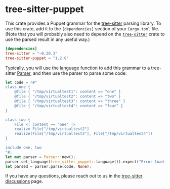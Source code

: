 # tree-sitter-puppet

This crate provides a Puppet grammar for the [tree-sitter][] parsing library. To
use this crate, add it to the `[dependencies]` section of your `Cargo.toml`
file. (Note that you will probably also need to depend on the
[`tree-sitter`][tree-sitter crate] crate to use the parsed result in any useful
way.)

```toml
[dependencies]
tree-sitter = "~0.20.3"
tree-sitter-puppet = "1.2.0"
```

Typically, you will use the [language][language func] function to add this
grammar to a tree-sitter [Parser][], and then use the parser to parse some code:

```rust
let code = r#"
class one {
    @file { "/tmp/virtualtest1": content => "one" }
    @file { "/tmp/virtualtest2": content => "two" }
    @file { "/tmp/virtualtest3": content => "three" }
    @file { "/tmp/virtualtest4": content => "four" }
}

class two {
    File <| content == "one" |>
    realize File["/tmp/virtualtest2"]
    realize(File["/tmp/virtualtest3"], File["/tmp/virtualtest4"])
}

include one, two
"#;
let mut parser = Parser::new();
parser.set_language(tree_sitter_puppet::language()).expect("Error loading Puppet grammar");
let parsed = parser.parse(code, None);
```

If you have any questions, please reach out to us in the [tree-sitter
discussions] page.

[language func]: https://docs.rs/tree-sitter-puppet/*/tree_sitter_puppet/fn.language.html
[parser]: https://docs.rs/tree-sitter/*/tree_sitter/struct.Parser.html
[tree-sitter]: https://tree-sitter.github.io/
[tree-sitter crate]: https://crates.io/crates/tree-sitter
[tree-sitter discussions]: https://github.com/tree-sitter/tree-sitter/discussions
